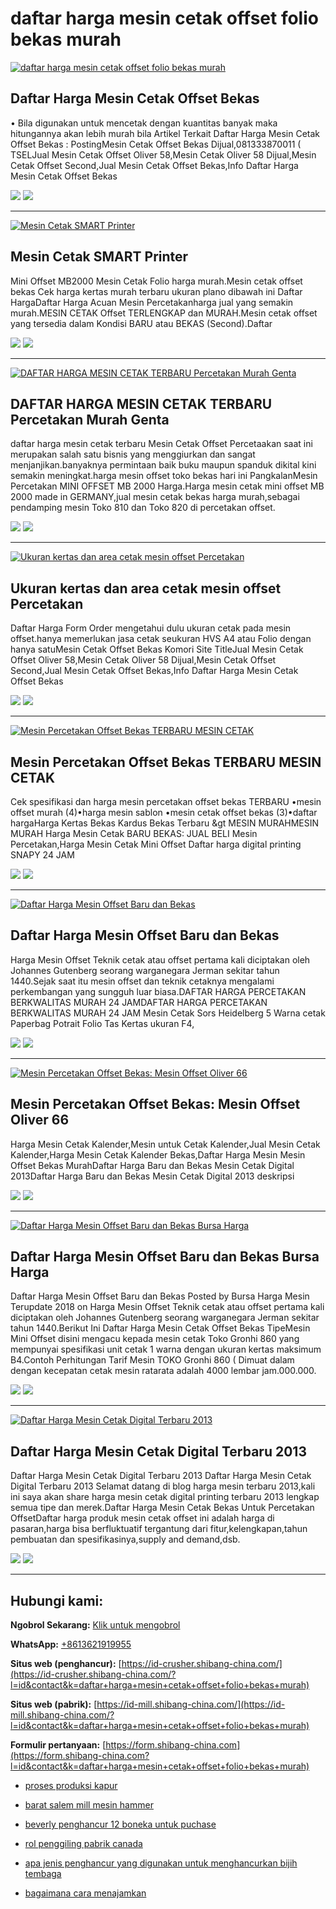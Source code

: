 # daftar harga mesin cetak offset folio bekas murah

<a href="https://swt.shibang-china.com/?l=id&img&k=daftar+harga+mesin+cetak+offset+folio+bekas+murah" target="_blank">![daftar harga mesin cetak offset folio bekas murah](http://static.shibang-china.com/all-800x300/11.jpg)</a>

## Daftar Harga Mesin Cetak Offset Bekas
• Bila digunakan untuk mencetak dengan kuantitas banyak maka hitungannya akan lebih murah bila Artikel Terkait Daftar Harga Mesin Cetak Offset Bekas : PostingMesin Cetak Offset Bekas Dijual,081333870011 ( TSELJual Mesin Cetak Offset Oliver 58,Mesin Cetak Oliver 58 Dijual,Mesin Cetak Offset Second,Jual Mesin Cetak Offset Bekas,Info Daftar Harga Mesin Cetak Offset Bekas


<a href="https://whatsapp.shibangsoft.com/WhatsApp.php" target="_blank" title="WhatsApp">![](http://static.shibang-china.com/icon/whatsapp.png)</a> <a href="https://swt.shibang-china.com/?l=id&icon&k=daftar+harga+mesin+cetak+offset+folio+bekas+murah" target="_blank">![](http://static.shibang-china.com/icon/chat-id.png)</a>

---

<a href="https://swt.shibang-china.com/?l=id&img&k=daftar+harga+mesin+cetak+offset+folio+bekas+murah" target="_blank">![Mesin Cetak SMART Printer](http://static.shibang-china.com/all-800x300/1079.jpg)</a>

## Mesin Cetak SMART Printer
Mini Offset MB2000 Mesin Cetak Folio harga murah.Mesin cetak offset bekas Cek harga kertas murah terbaru ukuran plano dibawah ini Daftar HargaDaftar Harga Acuan Mesin Percetakanharga jual yang semakin murah.MESIN CETAK Offset TERLENGKAP dan MURAH.Mesin cetak offset yang tersedia dalam Kondisi BARU atau BEKAS (Second).Daftar


<a href="https://whatsapp.shibangsoft.com/WhatsApp.php" target="_blank" title="WhatsApp">![](http://static.shibang-china.com/icon/whatsapp.png)</a> <a href="https://swt.shibang-china.com/?l=id&icon&k=daftar+harga+mesin+cetak+offset+folio+bekas+murah" target="_blank">![](http://static.shibang-china.com/icon/chat-id.png)</a>

---

<a href="https://swt.shibang-china.com/?l=id&img&k=daftar+harga+mesin+cetak+offset+folio+bekas+murah" target="_blank">![DAFTAR HARGA MESIN CETAK TERBARU Percetakan Murah Genta](http://static.shibang-china.com/all-800x300/1217.jpg)</a>

## DAFTAR HARGA MESIN CETAK TERBARU Percetakan Murah Genta
daftar harga mesin cetak terbaru Mesin Cetak Offset Percetaakan saat ini merupakan salah satu bisnis yang menggiurkan dan sangat menjanjikan.banyaknya permintaan baik buku maupun spanduk dikital kini semakin meningkat.harga mesin offset toko bekas hari ini PangkalanMesin Percetakan MINI OFFSET MB 2000 Harga.Harga mesin cetak mini offset MB 2000 made in GERMANY,jual mesin cetak bekas harga murah,sebagai pendamping mesin Toko 810 dan Toko 820 di percetakan offset.


<a href="https://whatsapp.shibangsoft.com/WhatsApp.php" target="_blank" title="WhatsApp">![](http://static.shibang-china.com/icon/whatsapp.png)</a> <a href="https://swt.shibang-china.com/?l=id&icon&k=daftar+harga+mesin+cetak+offset+folio+bekas+murah" target="_blank">![](http://static.shibang-china.com/icon/chat-id.png)</a>

---

<a href="https://swt.shibang-china.com/?l=id&img&k=daftar+harga+mesin+cetak+offset+folio+bekas+murah" target="_blank">![Ukuran kertas dan area cetak mesin offset Percetakan](http://static.shibang-china.com/all-800x300/623.jpg)</a>

## Ukuran kertas dan area cetak mesin offset Percetakan
Daftar Harga Form Order mengetahui dulu ukuran cetak pada mesin offset.hanya memerlukan jasa cetak seukuran HVS A4 atau Folio dengan hanya satuMesin Cetak Offset Bekas Komori Site TitleJual Mesin Cetak Offset Oliver 58,Mesin Cetak Oliver 58 Dijual,Mesin Cetak Offset Second,Jual Mesin Cetak Offset Bekas,Info Daftar Harga Mesin Cetak Offset Bekas


<a href="https://whatsapp.shibangsoft.com/WhatsApp.php" target="_blank" title="WhatsApp">![](http://static.shibang-china.com/icon/whatsapp.png)</a> <a href="https://swt.shibang-china.com/?l=id&icon&k=daftar+harga+mesin+cetak+offset+folio+bekas+murah" target="_blank">![](http://static.shibang-china.com/icon/chat-id.png)</a>

---

<a href="https://swt.shibang-china.com/?l=id&img&k=daftar+harga+mesin+cetak+offset+folio+bekas+murah" target="_blank">![Mesin Percetakan Offset Bekas TERBARU MESIN CETAK](http://static.shibang-china.com/all-800x300/344.jpg)</a>

## Mesin Percetakan Offset Bekas TERBARU MESIN CETAK
Cek spesifikasi dan harga mesin percetakan offset bekas TERBARU •mesin offset murah (4)•harga mesin sablon •mesin cetak offset bekas (3)•daftar hargaHarga Kertas Bekas Kardus Bekas Terbaru &gt MESIN MURAHMESIN MURAH Harga Mesin Cetak BARU BEKAS: JUAL BELI Mesin Percetakan,Harga Mesin Cetak Mini Offset Daftar harga digital printing SNAPY 24 JAM


<a href="https://whatsapp.shibangsoft.com/WhatsApp.php" target="_blank" title="WhatsApp">![](http://static.shibang-china.com/icon/whatsapp.png)</a> <a href="https://swt.shibang-china.com/?l=id&icon&k=daftar+harga+mesin+cetak+offset+folio+bekas+murah" target="_blank">![](http://static.shibang-china.com/icon/chat-id.png)</a>

---

<a href="https://swt.shibang-china.com/?l=id&img&k=daftar+harga+mesin+cetak+offset+folio+bekas+murah" target="_blank">![Daftar Harga Mesin Offset Baru dan Bekas](http://static.shibang-china.com/all-800x300/881.jpg)</a>

## Daftar Harga Mesin Offset Baru dan Bekas
Harga Mesin Offset Teknik cetak atau offset pertama kali diciptakan oleh Johannes Gutenberg seorang warganegara Jerman sekitar tahun 1440.Sejak saat itu mesin offset dan teknik cetaknya mengalami perkembangan yang sungguh luar biasa.DAFTAR HARGA PERCETAKAN BERKWALITAS MURAH 24 JAMDAFTAR HARGA PERCETAKAN BERKWALITAS MURAH 24 JAM Mesin Cetak Sors Heidelberg 5 Warna cetak Paperbag Potrait Folio Tas Kertas ukuran F4,


<a href="https://whatsapp.shibangsoft.com/WhatsApp.php" target="_blank" title="WhatsApp">![](http://static.shibang-china.com/icon/whatsapp.png)</a> <a href="https://swt.shibang-china.com/?l=id&icon&k=daftar+harga+mesin+cetak+offset+folio+bekas+murah" target="_blank">![](http://static.shibang-china.com/icon/chat-id.png)</a>

---

<a href="https://swt.shibang-china.com/?l=id&img&k=daftar+harga+mesin+cetak+offset+folio+bekas+murah" target="_blank">![Mesin Percetakan Offset Bekas: Mesin Offset Oliver 66](http://static.shibang-china.com/all-800x300/443.jpg)</a>

## Mesin Percetakan Offset Bekas: Mesin Offset Oliver 66
Harga Mesin Cetak Kalender,Mesin untuk Cetak Kalender,Jual Mesin Cetak Kalender,Harga Mesin Cetak Kalender Bekas,Daftar Harga Mesin Mesin Offset Bekas MurahDaftar Harga Baru dan Bekas Mesin Cetak Digital 2013Daftar Harga Baru dan Bekas Mesin Cetak Digital 2013 deskripsi


<a href="https://whatsapp.shibangsoft.com/WhatsApp.php" target="_blank" title="WhatsApp">![](http://static.shibang-china.com/icon/whatsapp.png)</a> <a href="https://swt.shibang-china.com/?l=id&icon&k=daftar+harga+mesin+cetak+offset+folio+bekas+murah" target="_blank">![](http://static.shibang-china.com/icon/chat-id.png)</a>

---

<a href="https://swt.shibang-china.com/?l=id&img&k=daftar+harga+mesin+cetak+offset+folio+bekas+murah" target="_blank">![Daftar Harga Mesin Offset Baru dan Bekas Bursa Harga](http://static.shibang-china.com/all-800x300/621.jpg)</a>

## Daftar Harga Mesin Offset Baru dan Bekas Bursa Harga
Daftar Harga Mesin Offset Baru dan Bekas Posted by Bursa Harga Mesin Terupdate 2018 on Harga Mesin Offset Teknik cetak atau offset pertama kali diciptakan oleh Johannes Gutenberg seorang warganegara Jerman sekitar tahun 1440.Berikut Ini Daftar Harga Mesin Cetak Offset Bekas TipeMesin Mini Offset disini mengacu kepada mesin cetak Toko Gronhi 860 yang mempunyai spesifikasi unit cetak 1 warna dengan ukuran kertas maksimum B4.Contoh Perhitungan Tarif Mesin TOKO Gronhi 860 ( Dimuat dalam dengan kecepatan cetak mesin ratarata adalah 4000 lembar jam.000.000.


<a href="https://whatsapp.shibangsoft.com/WhatsApp.php" target="_blank" title="WhatsApp">![](http://static.shibang-china.com/icon/whatsapp.png)</a> <a href="https://swt.shibang-china.com/?l=id&icon&k=daftar+harga+mesin+cetak+offset+folio+bekas+murah" target="_blank">![](http://static.shibang-china.com/icon/chat-id.png)</a>

---

<a href="https://swt.shibang-china.com/?l=id&img&k=daftar+harga+mesin+cetak+offset+folio+bekas+murah" target="_blank">![Daftar Harga Mesin Cetak Digital Terbaru 2013](http://static.shibang-china.com/all-800x300/226.jpg)</a>

## Daftar Harga Mesin Cetak Digital Terbaru 2013
Daftar Harga Mesin Cetak Digital Terbaru 2013 Daftar Harga Mesin Cetak Digital Terbaru 2013 Selamat datang di blog harga mesin terbaru 2013,kali ini saya akan share harga mesin cetak digital printing terbaru 2013 lengkap semua tipe dan merek.Daftar Harga Mesin Cetak Bekas Untuk Percetakan OffsetDaftar harga produk mesin cetak offset ini adalah harga di pasaran,harga bisa berfluktuatif tergantung dari fitur,kelengkapan,tahun pembuatan dan spesifikasinya,supply and demand,dsb.


<a href="https://whatsapp.shibangsoft.com/WhatsApp.php" target="_blank" title="WhatsApp">![](http://static.shibang-china.com/icon/whatsapp.png)</a> <a href="https://swt.shibang-china.com/?l=id&icon&k=daftar+harga+mesin+cetak+offset+folio+bekas+murah" target="_blank">![](http://static.shibang-china.com/icon/chat-id.png)</a>

---
## Hubungi kami:

**Ngobrol Sekarang:** [Klik untuk mengobrol](https://swt.shibang-china.com?l=id&contact&k=daftar+harga+mesin+cetak+offset+folio+bekas+murah)

**WhatsApp:**  [+8613621919955](https://whatsapp.shibangsoft.com/WhatsApp.php)

**Situs web (penghancur):** [https://id-crusher.shibang-china.com/](https://id-crusher.shibang-china.com/?l=id&contact&k=daftar+harga+mesin+cetak+offset+folio+bekas+murah)

**Situs web (pabrik):** [https://id-mill.shibang-china.com/](https://id-mill.shibang-china.com/?l=id&contact&k=daftar+harga+mesin+cetak+offset+folio+bekas+murah)

**Formulir pertanyaan:** [https://form.shibang-china.com](https://form.shibang-china.com?l=id&contact&k=daftar+harga+mesin+cetak+offset+folio+bekas+murah)

* [proses produksi kapur](../40/proses%20produksi%20kapur.md)

* [barat salem mill mesin hammer](../38/barat%20salem%20mill%20mesin%20hammer.md)

* [beverly penghancur 12 boneka untuk puchase](../34/beverly%20penghancur%2012%20boneka%20untuk%20puchase.md)

* [rol penggiling pabrik canada](../35/rol%20penggiling%20pabrik%20canada.md)

* [apa jenis penghancur yang digunakan untuk menghancurkan bijih tembaga](../32/apa%20jenis%20penghancur%20yang%20digunakan%20untuk%20menghancurkan%20bijih%20tembaga.md)

* [bagaimana cara menajamkan](../39/bagaimana%20cara%20menajamkan.md)